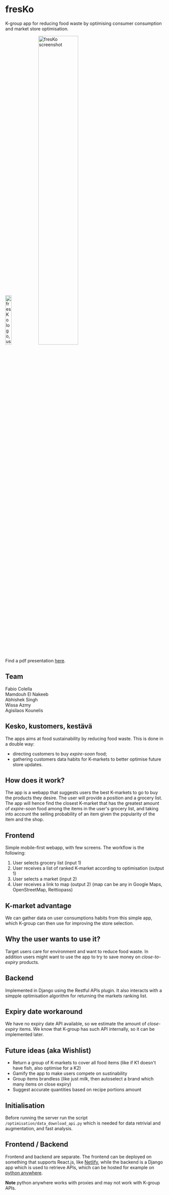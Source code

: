 # fresKo
K-group app for reducing food waste by optimising consumer consumption and market store optimisation.

<img alt="fresKo logo, using the K-market K" src="https://user-images.githubusercontent.com/1292230/69498384-27269000-0ef0-11ea-90f3-e013ed9dd714.png" width=20%>



<img alt="fresKo screenshot" src="https://user-images.githubusercontent.com/1292230/69498445-de230b80-0ef0-11ea-88e0-6057db9f4994.png" width=50%>

Find a pdf presentation [here](https://github.com/fcole90/kesko-food-waste-hackathon/releases/download/final/fresko-hackathon-junction-2019-presentation.pdf).

## Team
Fabio Colella<br/>
Mamdouh El Nakeeb<br/>
Abhishek Singh<br/>
Wissa Azmy<br/>
Agisilaos Kounelis<br/>

## Kesko, kustomers, kestävä
The apps aims at food sustainability by reducing food waste. This is done in a double way:
- directing customers to buy *expire-soon* food;
- gathering customers data habits for K-markets to better optimise future store updates.

## How does it work?
The app is a webapp that suggests users the best K-markets to go to buy the products they desire. The user will provide a position and a grocery list. The app will hence find the closest K-market that has the greatest amount of *expire-soon* food among the items in the user's grocery list, and taking into account the selling probability of an item given the popularity of the item and the shop.

## Frontend
Simple mobile-first webapp, with few screens. The workflow is the following:
1. User selects grocery list (input 1)
2. User receives a list of ranked K-market according to optimisation (output 1)
3. User selects a market (input 2)
4. User receives a link to map (output 2) (map can be any in Google Maps, OpenStreetMap, Reittiopass)

## K-market advantage
We can gather data on user consumptions habits from this simple app, which K-group can then use for improving the store selection. 

## Why the user wants to use it?
Target users care for environment and want to reduce food waste. In addition users might want to use the app to try to save money on *close-to-expiry* products.

## Backend
Implemented in Django using the Restful APIs plugin. It also interacts with a simpple optimisation algorithm for returning the markets ranking list.

## Expiry date workaround
We have no expiry date API available, so we estimate the amount of *close-expiry* items. We know that K-group has such API internally, so it can be implemented later.

## Future ideas (aka Wishlist)
- Return a group of K-markets to cover all food items (like if K1 doesn't have fish, also optimise for a K2)
- Gamify the app to make users compete on sustinability
- Group items brandless (like just *milk*, then autoselect a brand which many items on close expiry)
- Suggest accurate quantities based on recipe portions amount



## Initialisation
Before running the server run the script `/optimisation/data_download_api.py` which is needed for data retrivial and augmentation, and fast analysis.

## Frontend / Backend
Frontend and backend are separate. The frontend can be deployed on something that supports React.js, like [Netlify](https://www.pythonanywhere.com/), while the backend is a Django app which is used to retrieve APIs, which can be hosted for example on [python anywhere](https://www.pythonanywhere.com/).

**Note** python anywhere works with proxies and may not work with K-group APIs.
